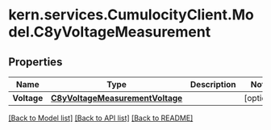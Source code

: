 
# kern.services.CumulocityClient.Model.C8yVoltageMeasurement

## Properties

Name | Type | Description | Notes
------------ | ------------- | ------------- | -------------
**Voltage** | [**C8yVoltageMeasurementVoltage**](C8yVoltageMeasurementVoltage.md) |  | [optional] 

[[Back to Model list]](../README.md#documentation-for-models)
[[Back to API list]](../README.md#documentation-for-api-endpoints)
[[Back to README]](../README.md)

